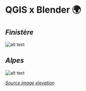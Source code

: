 # QGIS x Blender &#127757;

## *Finistère*


![alt text](https://chloepochon.github.io/3D/topographie/jpg/bretagne.png)

## *Alpes*
![alt text](https://chloepochon.github.io/3D/topographie/jpg/mont-blanc1.png)

[*Source image elevation*](https://search.earthdata.nasa.gov/search/granules?p=C1000000240-LPDAAC_ECS&pg[0][v]=f&pg[0][gsk]=-start_date&g=G1004731764-LPDAAC_ECS&q=SRTM&sb[0]=-5.2998%2C47.1994%2C-0.98438%2C49.34467&tl=1691247530!3!!&lat=48.09780515736469&long=-7.1806640625&zoom=6)
